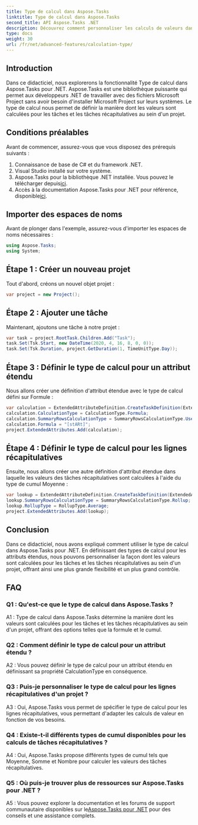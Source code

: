 ```yaml
---
title: Type de calcul dans Aspose.Tasks
linktitle: Type de calcul dans Aspose.Tasks
second_title: API Aspose.Tasks .NET
description: Découvrez comment personnaliser les calculs de valeurs dans les projets .NET avec Calculation Type dans la bibliothèque Aspose.Tasks.
type: docs
weight: 30
url: /fr/net/advanced-features/calculation-type/
---
```

## Introduction

Dans ce didacticiel, nous explorerons la fonctionnalité Type de calcul dans Aspose.Tasks pour .NET. Aspose.Tasks est une bibliothèque puissante qui permet aux développeurs .NET de travailler avec des fichiers Microsoft Project sans avoir besoin d'installer Microsoft Project sur leurs systèmes. Le type de calcul nous permet de définir la manière dont les valeurs sont calculées pour les tâches et les tâches récapitulatives au sein d'un projet.

## Conditions préalables

Avant de commencer, assurez-vous que vous disposez des prérequis suivants :

1. Connaissance de base de C# et du framework .NET.
2. Visual Studio installé sur votre système.
3.  Aspose.Tasks pour la bibliothèque .NET installée. Vous pouvez le télécharger depuis[ici](https://releases.aspose.com/tasks/net/).
4.  Accès à la documentation Aspose.Tasks pour .NET pour référence, disponible[ici](https://reference.aspose.com/tasks/net/).

## Importer des espaces de noms

Avant de plonger dans l'exemple, assurez-vous d'importer les espaces de noms nécessaires :

```csharp
using Aspose.Tasks;
using System;


```

## Étape 1 : Créer un nouveau projet

Tout d'abord, créons un nouvel objet projet :

```csharp
var project = new Project();
```

## Étape 2 : Ajouter une tâche

Maintenant, ajoutons une tâche à notre projet :

```csharp
var task = project.RootTask.Children.Add("Task");
task.Set(Tsk.Start, new DateTime(2020, 4, 16, 8, 0, 0));
task.Set(Tsk.Duration, project.GetDuration(1, TimeUnitType.Day));
```

## Étape 3 : Définir le type de calcul pour un attribut étendu

Nous allons créer une définition d'attribut étendue avec le type de calcul défini sur Formule :

```csharp
var calculation = ExtendedAttributeDefinition.CreateTaskDefinition(ExtendedAttributeTask.Date5, null);
calculation.CalculationType = CalculationType.Formula;
calculation.SummaryRowsCalculationType = SummaryRowsCalculationType.UseFormula;
calculation.Formula = "[stARt]";
project.ExtendedAttributes.Add(calculation);
```

## Étape 4 : Définir le type de calcul pour les lignes récapitulatives

Ensuite, nous allons créer une autre définition d'attribut étendue dans laquelle les valeurs des tâches récapitulatives sont calculées à l'aide du type de cumul Moyenne :

```csharp
var lookup = ExtendedAttributeDefinition.CreateTaskDefinition(ExtendedAttributeTask.Cost1, null);
lookup.SummaryRowsCalculationType = SummaryRowsCalculationType.Rollup;
lookup.RollupType = RollupType.Average;
project.ExtendedAttributes.Add(lookup);
```

## Conclusion

Dans ce didacticiel, nous avons expliqué comment utiliser le type de calcul dans Aspose.Tasks pour .NET. En définissant des types de calcul pour les attributs étendus, nous pouvons personnaliser la façon dont les valeurs sont calculées pour les tâches et les tâches récapitulatives au sein d'un projet, offrant ainsi une plus grande flexibilité et un plus grand contrôle.

## FAQ

### Q1 : Qu'est-ce que le type de calcul dans Aspose.Tasks ?

A1 : Type de calcul dans Aspose.Tasks détermine la manière dont les valeurs sont calculées pour les tâches et les tâches récapitulatives au sein d'un projet, offrant des options telles que la formule et le cumul.

### Q2 : Comment définir le type de calcul pour un attribut étendu ?

A2 : Vous pouvez définir le type de calcul pour un attribut étendu en définissant sa propriété CalculationType en conséquence.

### Q3 : Puis-je personnaliser le type de calcul pour les lignes récapitulatives d'un projet ?

A3 : Oui, Aspose.Tasks vous permet de spécifier le type de calcul pour les lignes récapitulatives, vous permettant d'adapter les calculs de valeur en fonction de vos besoins.

### Q4 : Existe-t-il différents types de cumul disponibles pour les calculs de tâches récapitulatives ?

A4 : Oui, Aspose.Tasks propose différents types de cumul tels que Moyenne, Somme et Nombre pour calculer les valeurs des tâches récapitulatives.

### Q5 : Où puis-je trouver plus de ressources sur Aspose.Tasks pour .NET ?

 A5 : Vous pouvez explorer la documentation et les forums de support communautaire disponibles sur le[Aspose.Tasks pour .NET](https://reference.aspose.com/tasks/net/) pour des conseils et une assistance complets.